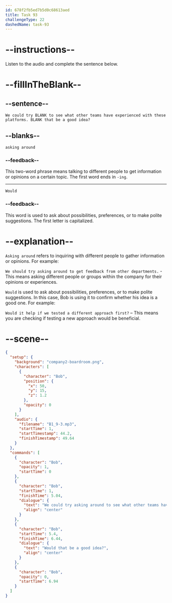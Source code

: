 ```yaml
---
id: 678f2fb5ed7b5d0c68613aed
title: Task 93
challengeType: 22
dashedName: task-93
---
```


<!-- (audio) Bob: We could try asking around to see what other teams have experienced with these platforms. Would that be a good idea? -->

# --instructions--

Listen to the audio and complete the sentence below.

# --fillInTheBlank--

## --sentence--

`We could try BLANK to see what other teams have experienced with these platforms. BLANK that be a good idea?`

## --blanks--

`asking around`

### --feedback--

This two-word phrase means talking to different people to get information or opinions on a certain topic. The first word ends in `-ing`.

---

`Would`

### --feedback--

This word is used to ask about possibilities, preferences, or to make polite suggestions. The first letter is capitalized.

# --explanation--

`Asking around` refers to inquiring with different people to gather information or opinions. For example:

`We should try asking around to get feedback from other departments.` - This means asking different people or groups within the company for their opinions or experiences.

`Would` is used to ask about possibilities, preferences, or to make polite suggestions. In this case, Bob is using it to confirm whether his idea is a good one. For example:  

`Would it help if we tested a different approach first?` – This means you are checking if testing a new approach would be beneficial.

# --scene--

```json
{
  "setup": {
    "background": "company2-boardroom.png",
    "characters": [
      {
        "character": "Bob",
        "position": {
          "x": 50,
          "y": 15,
          "z": 1.2
        },
        "opacity": 0
      }
    ],
    "audio": {
      "filename": "B1_9-3.mp3",
      "startTime": 1,
      "startTimestamp": 44.2,
      "finishTimestamp": 49.64
    }
  },
  "commands": [
    {
      "character": "Bob",
      "opacity": 1,
      "startTime": 0
    },
    {
      "character": "Bob",
      "startTime": 1,
      "finishTime": 5.04,
      "dialogue": {
        "text": "We could try asking around to see what other teams have experienced with these platforms.",
        "align": "center"
      }
    },
    {
      "character": "Bob",
      "startTime": 5.4,
      "finishTime": 6.44,
      "dialogue": {
        "text": "Would that be a good idea?",
        "align": "center"
      }
    },
    {
      "character": "Bob",
      "opacity": 0,
      "startTime": 6.94
    }
  ]
}
```
